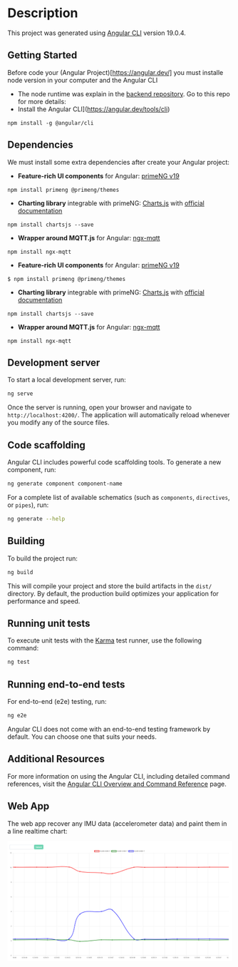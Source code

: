 # Description

This project was generated using [Angular CLI](https://github.com/angular/angular-cli) version 19.0.4.

## Getting Started
Before code your (Angular Project)[https://angular.dev/] you must installe node version in your computer and the Angular CLI

- The node runtime was explain in the [backend repository](https://github.com/masalinas/uniovi-robotics-workshop-backend). Go to this repo for more details:
- Install the Angular CLI](https://angular.dev/tools/cli)

```
npm install -g @angular/cli
```

## Dependencies
We must install some extra dependencies after create your Angular project:

- **Feature-rich UI components** for Angular: [primeNG v19](https://v19.primeng.org/installation)
```
npm install primeng @primeng/themes
```

- **Charting library** integrable with primeNG: [Charts.js](https://v19.primeng.org/chart) with [official documentation](https://www.chartjs.org/)

```
npm install chartsjs --save
```

- **Wrapper around MQTT.js** for Angular: [ngx-mqtt](https://www.npmjs.com/package/ngx-mqtt/v/17.0.0)
```
npm install ngx-mqtt
```

- **Feature-rich UI components** for Angular: [primeNG v19](https://v19.primeng.org/installation)
```
$ npm install primeng @primeng/themes
```

- **Charting library** integrable with primeNG: [Charts.js](https://v19.primeng.org/chart) with [official documentation](https://www.chartjs.org/)

```
npm install chartsjs --save
```

- **Wrapper around MQTT.js** for Angular: [ngx-mqtt](https://www.npmjs.com/package/ngx-mqtt/v/17.0.0)
```
npm install ngx-mqtt
```

## Development server

To start a local development server, run:

```bash
ng serve
```

Once the server is running, open your browser and navigate to `http://localhost:4200/`. The application will automatically reload whenever you modify any of the source files.

## Code scaffolding

Angular CLI includes powerful code scaffolding tools. To generate a new component, run:

```bash
ng generate component component-name
```

For a complete list of available schematics (such as `components`, `directives`, or `pipes`), run:

```bash
ng generate --help
```

## Building

To build the project run:

```bash
ng build
```

This will compile your project and store the build artifacts in the `dist/` directory. By default, the production build optimizes your application for performance and speed.

## Running unit tests

To execute unit tests with the [Karma](https://karma-runner.github.io) test runner, use the following command:

```bash
ng test
```

## Running end-to-end tests

For end-to-end (e2e) testing, run:

```bash
ng e2e
```

Angular CLI does not come with an end-to-end testing framework by default. You can choose one that suits your needs.

## Additional Resources

For more information on using the Angular CLI, including detailed command references, visit the [Angular CLI Overview and Command Reference](https://angular.dev/tools/cli) page.

## Web App
The web app recover any IMU data (accelerometer data) and paint them in a line realtime chart:

![Frontend](captures/frontend.png "Frontend")